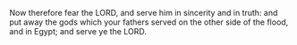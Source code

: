 Now therefore fear the LORD, and serve him in sincerity and in truth: and put away the gods which your fathers served on the other side of the flood, and in Egypt; and serve ye the LORD.
